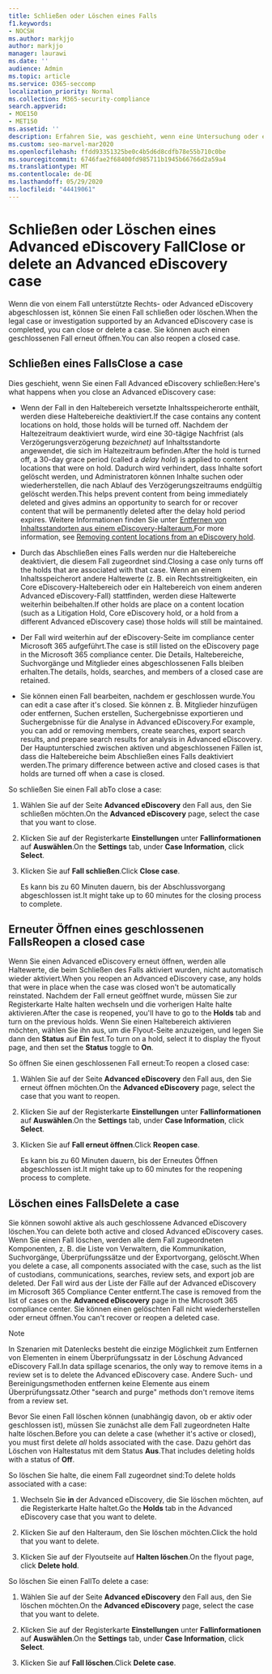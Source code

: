 ```yaml
---
title: Schließen oder Löschen eines Falls
f1.keywords:
- NOCSH
ms.author: markjjo
author: markjjo
manager: laurawi
ms.date: ''
audience: Admin
ms.topic: article
ms.service: O365-seccomp
localization_priority: Normal
ms.collection: M365-security-compliance
search.appverid:
- MOE150
- MET150
ms.assetid: ''
description: Erfahren Sie, was geschieht, wenn eine Untersuchung oder ein von einem Fall Advanced eDiscovery Fall geschlossen oder gelöscht wird.
ms.custom: seo-marvel-mar2020
ms.openlocfilehash: ffdd93351325be0c4b5d6d8cdfb78e55b710c0be
ms.sourcegitcommit: 6746fae2f68400fd985711b1945b66766d2a59a4
ms.translationtype: MT
ms.contentlocale: de-DE
ms.lasthandoff: 05/29/2020
ms.locfileid: "44419061"
---
```

# <a name="close-or-delete-an-advanced-ediscovery-case"></a><span data-ttu-id="add6d-103">Schließen oder Löschen eines Advanced eDiscovery Fall</span><span class="sxs-lookup"><span data-stu-id="add6d-103">Close or delete an Advanced eDiscovery case</span></span>

<span data-ttu-id="add6d-104">Wenn die von einem Fall unterstützte Rechts- oder Advanced eDiscovery abgeschlossen ist, können Sie einen Fall schließen oder löschen.</span><span class="sxs-lookup"><span data-stu-id="add6d-104">When the legal case or investigation supported by an Advanced eDiscovery case is completed, you can close or delete a case.</span></span> <span data-ttu-id="add6d-105">Sie können auch einen geschlossenen Fall erneut öffnen.</span><span class="sxs-lookup"><span data-stu-id="add6d-105">You can also reopen a closed case.</span></span>

## <a name="close-a-case"></a><span data-ttu-id="add6d-106">Schließen eines Falls</span><span class="sxs-lookup"><span data-stu-id="add6d-106">Close a case</span></span>

<span data-ttu-id="add6d-107">Dies geschieht, wenn Sie einen Fall Advanced eDiscovery schließen:</span><span class="sxs-lookup"><span data-stu-id="add6d-107">Here's what happens when you close an Advanced eDiscovery case:</span></span>

- <span data-ttu-id="add6d-108">Wenn der Fall in den Haltebereich versetzte Inhaltsspeicherorte enthält, werden diese Haltebereiche deaktiviert.</span><span class="sxs-lookup"><span data-stu-id="add6d-108">If the case contains any content locations on hold, those holds will be turned off.</span></span> <span data-ttu-id="add6d-109">Nachdem der Haltezeitraum deaktiviert wurde, wird eine 30-tägige Nachfrist (als Verzögerungsverzögerung *bezeichnet)* auf Inhaltsstandorte angewendet, die sich im Haltezeitraum befinden.</span><span class="sxs-lookup"><span data-stu-id="add6d-109">After the hold is turned off, a 30-day grace period (called a *delay hold*) is applied to content locations that were on hold.</span></span> <span data-ttu-id="add6d-110">Dadurch wird verhindert, dass Inhalte sofort gelöscht werden, und Administratoren können Inhalte suchen oder wiederherstellen, die nach Ablauf des Verzögerungszeitraums endgültig gelöscht werden.</span><span class="sxs-lookup"><span data-stu-id="add6d-110">This helps prevent content from being immediately deleted and gives admins an opportunity to search for or recover content that will be permanently deleted after the delay hold period expires.</span></span> <span data-ttu-id="add6d-111">Weitere Informationen finden Sie unter [Entfernen von Inhaltsstandorten aus einem eDiscovery-Halteraum.](create-ediscovery-holds.md#removing-content-locations-from-an-ediscovery-hold)</span><span class="sxs-lookup"><span data-stu-id="add6d-111">For more information, see [Removing content locations from an eDiscovery hold](create-ediscovery-holds.md#removing-content-locations-from-an-ediscovery-hold).</span></span>

- <span data-ttu-id="add6d-112">Durch das Abschließen eines Falls werden nur die Haltebereiche deaktiviert, die diesem Fall zugeordnet sind.</span><span class="sxs-lookup"><span data-stu-id="add6d-112">Closing a case only turns off the holds that are associated with that case.</span></span> <span data-ttu-id="add6d-113">Wenn an einem Inhaltsspeicherort andere Haltewerte (z. B. ein Rechtsstreitigkeiten, ein Core eDiscovery-Haltebereich oder ein Haltebereich von einem anderen Advanced eDiscovery-Fall) stattfinden, werden diese Haltewerte weiterhin beibehalten.</span><span class="sxs-lookup"><span data-stu-id="add6d-113">If other holds are place on a content location (such as a Litigation Hold, Core eDiscovery hold, or a hold from a different Advanced eDiscovery case) those holds will still be maintained.</span></span>

- <span data-ttu-id="add6d-114">Der Fall wird weiterhin auf der eDiscovery-Seite im compliance center Microsoft 365 aufgeführt.</span><span class="sxs-lookup"><span data-stu-id="add6d-114">The case is still listed on the eDiscovery page in the Microsoft 365 compliance center.</span></span> <span data-ttu-id="add6d-115">Die Details, Haltebereiche, Suchvorgänge und Mitglieder eines abgeschlossenen Falls bleiben erhalten.</span><span class="sxs-lookup"><span data-stu-id="add6d-115">The details, holds, searches, and members of a closed case are retained.</span></span>

- <span data-ttu-id="add6d-116">Sie können einen Fall bearbeiten, nachdem er geschlossen wurde.</span><span class="sxs-lookup"><span data-stu-id="add6d-116">You can edit a case after it's closed.</span></span> <span data-ttu-id="add6d-117">Sie können z. B. Mitglieder hinzufügen oder entfernen, Suchen erstellen, Suchergebnisse exportieren und Suchergebnisse für die Analyse in Advanced eDiscovery.</span><span class="sxs-lookup"><span data-stu-id="add6d-117">For example, you can add or removing members, create searches, export search results, and prepare search results for analysis in Advanced eDiscovery.</span></span> <span data-ttu-id="add6d-118">Der Hauptunterschied zwischen aktiven und abgeschlossenen Fällen ist, dass die Haltebereiche beim Abschließen eines Falls deaktiviert werden.</span><span class="sxs-lookup"><span data-stu-id="add6d-118">The primary difference between active and closed cases is that holds are turned off when a case is closed.</span></span>

<span data-ttu-id="add6d-119">So schließen Sie einen Fall ab</span><span class="sxs-lookup"><span data-stu-id="add6d-119">To close a case:</span></span>

1. <span data-ttu-id="add6d-120">Wählen Sie auf der Seite **Advanced eDiscovery** den Fall aus, den Sie schließen möchten.</span><span class="sxs-lookup"><span data-stu-id="add6d-120">On the **Advanced eDiscovery** page, select the case that you want to close.</span></span>

2. <span data-ttu-id="add6d-121">Klicken Sie auf der Registerkarte **Einstellungen** unter **Fallinformationen** auf **Auswählen**.</span><span class="sxs-lookup"><span data-stu-id="add6d-121">On the **Settings** tab, under **Case Information**, click **Select**.</span></span>

3. <span data-ttu-id="add6d-122">Klicken Sie auf **Fall schließen**.</span><span class="sxs-lookup"><span data-stu-id="add6d-122">Click **Close case**.</span></span>

   <span data-ttu-id="add6d-123">Es kann bis zu 60 Minuten dauern, bis der Abschlussvorgang abgeschlossen ist.</span><span class="sxs-lookup"><span data-stu-id="add6d-123">It might take up to 60 minutes for the closing process to complete.</span></span>

## <a name="reopen-a-closed-case"></a><span data-ttu-id="add6d-124">Erneuter Öffnen eines geschlossenen Falls</span><span class="sxs-lookup"><span data-stu-id="add6d-124">Reopen a closed case</span></span>

<span data-ttu-id="add6d-125">Wenn Sie einen Advanced eDiscovery erneut öffnen, werden alle Haltewerte, die beim Schließen des Falls aktiviert wurden, nicht automatisch wieder aktiviert.</span><span class="sxs-lookup"><span data-stu-id="add6d-125">When you reopen an Advanced eDiscovery case, any holds that were in place when the case was closed won't be automatically reinstated.</span></span> <span data-ttu-id="add6d-126">Nachdem der Fall erneut geöffnet wurde, müssen  Sie zur Registerkarte Halte halten wechseln und die vorherigen Halte halte aktivieren.</span><span class="sxs-lookup"><span data-stu-id="add6d-126">After the case is reopened, you'll have to go to the **Holds** tab and turn on the previous holds.</span></span> <span data-ttu-id="add6d-127">Wenn Sie einen Haltebereich aktivieren möchten, wählen Sie ihn aus, um die Flyout-Seite anzuzeigen, und legen Sie dann den **Status** auf **Ein** fest.</span><span class="sxs-lookup"><span data-stu-id="add6d-127">To turn on a hold, select it to display the flyout page, and then set the **Status** toggle to **On**.</span></span>

<span data-ttu-id="add6d-128">So öffnen Sie einen geschlossenen Fall erneut:</span><span class="sxs-lookup"><span data-stu-id="add6d-128">To reopen a closed case:</span></span>

1. <span data-ttu-id="add6d-129">Wählen Sie auf der Seite **Advanced eDiscovery** den Fall aus, den Sie erneut öffnen möchten.</span><span class="sxs-lookup"><span data-stu-id="add6d-129">On the **Advanced eDiscovery** page, select the case that you want to reopen.</span></span>

2. <span data-ttu-id="add6d-130">Klicken Sie auf der Registerkarte **Einstellungen** unter **Fallinformationen** auf **Auswählen**.</span><span class="sxs-lookup"><span data-stu-id="add6d-130">On the **Settings** tab, under **Case Information**, click **Select**.</span></span>

3. <span data-ttu-id="add6d-131">Klicken Sie auf **Fall erneut öffnen**.</span><span class="sxs-lookup"><span data-stu-id="add6d-131">Click **Reopen case**.</span></span>

   <span data-ttu-id="add6d-132">Es kann bis zu 60 Minuten dauern, bis der Erneutes Öffnen abgeschlossen ist.</span><span class="sxs-lookup"><span data-stu-id="add6d-132">It might take up to 60 minutes for the reopening process to complete.</span></span>

## <a name="delete-a-case"></a><span data-ttu-id="add6d-133">Löschen eines Falls</span><span class="sxs-lookup"><span data-stu-id="add6d-133">Delete a case</span></span>

<span data-ttu-id="add6d-134">Sie können sowohl aktive als auch geschlossene Advanced eDiscovery löschen.</span><span class="sxs-lookup"><span data-stu-id="add6d-134">You can delete both active and closed Advanced eDiscovery cases.</span></span> <span data-ttu-id="add6d-135">Wenn Sie einen Fall löschen, werden alle dem Fall zugeordneten Komponenten, z. B. die Liste von Verwaltern, die Kommunikation, Suchvorgänge, Überprüfungssätze und der Exportvorgang, gelöscht.</span><span class="sxs-lookup"><span data-stu-id="add6d-135">When you delete a case, all components associated with the case, such as the list of custodians, communications, searches, review sets, and export job are deleted.</span></span> <span data-ttu-id="add6d-136">Der Fall wird aus der Liste  der Fälle auf der Advanced eDiscovery im Microsoft 365 Compliance Center entfernt.</span><span class="sxs-lookup"><span data-stu-id="add6d-136">The case is removed from the list of cases on the **Advanced eDiscovery** page in the Microsoft 365 compliance center.</span></span> <span data-ttu-id="add6d-137">Sie können einen gelöschten Fall nicht wiederherstellen oder erneut öffnen.</span><span class="sxs-lookup"><span data-stu-id="add6d-137">You can't recover or reopen a deleted case.</span></span>

> [!NOTE]
> <span data-ttu-id="add6d-138">In Szenarien mit Datenlecks besteht die einzige Möglichkeit zum Entfernen von Elementen in einem Überprüfungssatz in der Löschung Advanced eDiscovery Fall.</span><span class="sxs-lookup"><span data-stu-id="add6d-138">In data spillage scenarios, the only way to remove items in a review set is to delete the Advanced eDiscovery case.</span></span> <span data-ttu-id="add6d-139">Andere Such- und Bereinigungsmethoden entfernen keine Elemente aus einem Überprüfungssatz.</span><span class="sxs-lookup"><span data-stu-id="add6d-139">Other "search and purge" methods don't remove items from a review set.</span></span>

<span data-ttu-id="add6d-140">Bevor Sie einen Fall löschen können (unabhängig davon, ob  er aktiv oder geschlossen ist), müssen Sie zunächst alle dem Fall zugeordneten Halte halte löschen.</span><span class="sxs-lookup"><span data-stu-id="add6d-140">Before you can delete a case (whether it's active or closed), you must first delete *all* holds associated with the case.</span></span> <span data-ttu-id="add6d-141">Dazu gehört das Löschen von Haltestatus mit dem Status **Aus**.</span><span class="sxs-lookup"><span data-stu-id="add6d-141">That includes deleting holds with a status of **Off**.</span></span>

<span data-ttu-id="add6d-142">So löschen Sie halte, die einem Fall zugeordnet sind:</span><span class="sxs-lookup"><span data-stu-id="add6d-142">To delete holds associated with a case:</span></span>

1. <span data-ttu-id="add6d-143">Wechseln Sie **in** der Advanced eDiscovery, die Sie löschen möchten, auf die Registerkarte Halte haltet.</span><span class="sxs-lookup"><span data-stu-id="add6d-143">Go the **Holds** tab in the Advanced eDiscovery case that you want to delete.</span></span>

2. <span data-ttu-id="add6d-144">Klicken Sie auf den Halteraum, den Sie löschen möchten.</span><span class="sxs-lookup"><span data-stu-id="add6d-144">Click the hold that you want to delete.</span></span>

3. <span data-ttu-id="add6d-145">Klicken Sie auf der Flyoutseite auf **Halten löschen**.</span><span class="sxs-lookup"><span data-stu-id="add6d-145">On the flyout page, click **Delete hold**.</span></span>

<span data-ttu-id="add6d-146">So löschen Sie einen Fall</span><span class="sxs-lookup"><span data-stu-id="add6d-146">To delete a case:</span></span>

1. <span data-ttu-id="add6d-147">Wählen Sie auf der Seite **Advanced eDiscovery** den Fall aus, den Sie löschen möchten.</span><span class="sxs-lookup"><span data-stu-id="add6d-147">On the **Advanced eDiscovery** page, select the case that you want to delete.</span></span>

2. <span data-ttu-id="add6d-148">Klicken Sie auf der Registerkarte **Einstellungen** unter **Fallinformationen** auf **Auswählen**.</span><span class="sxs-lookup"><span data-stu-id="add6d-148">On the **Settings** tab, under **Case Information**, click **Select**.</span></span>

3. <span data-ttu-id="add6d-149">Klicken Sie auf **Fall löschen**.</span><span class="sxs-lookup"><span data-stu-id="add6d-149">Click **Delete case**.</span></span>
